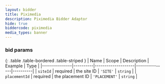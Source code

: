 ```yaml
---
layout: bidder
title: Piximedia
description: Piximedia Bidder Adaptor
hide: true
biddercode: piximedia
media_types: banner
---
```


### bid params

{: .table .table-bordered .table-striped }
| Name          | Scope    | Description        | Example       | Type     |
|---------------|----------|--------------------|---------------|----------|
| `siteId`      | required | the site ID        | `'SITE'`      | `string` |
| `placementId` | required | the placement ID   | `'PLACEMENT'` | `string` |
